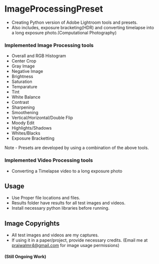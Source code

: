 # ImageProcessingPreset 
- Creating Python version of Adobe Lightroom tools and presets.
- Also includes, exposure bracketing(HDR) and converting timelapse into a long exposure photo.(Computational Photography)

### Implemented Image Processing tools

- Overall and RGB Histogram
- Center Crop
- Gray Image
- Negative Image
- Brightness
- Saturation
- Temparature
- Tint
- White Balance
- Contrast
- Sharpening
- Smoothening
- Vertical/Horizontal/Double Flip
- Moody Edit
- Highlights/Shadows
- Whites/Blacks
- Exposure Bracketting

Note - Presets are developed by using a combination of the above tools.

### Implemented Video Processing tools  

- Converting a Timelapse video to a long exposure photo

## Usage
- Use Proper file locations and files.
- Results folder have results for all test images and videos.
- Install necessary python libraries before running.

## Image Copyrights
- All test images and videos are my captures. 
- If using it in a paper/project, provide necessary credits. (Email me at prajwalmr4@gmail.com for image usage permissions)

#### (Still Ongoing Work)
